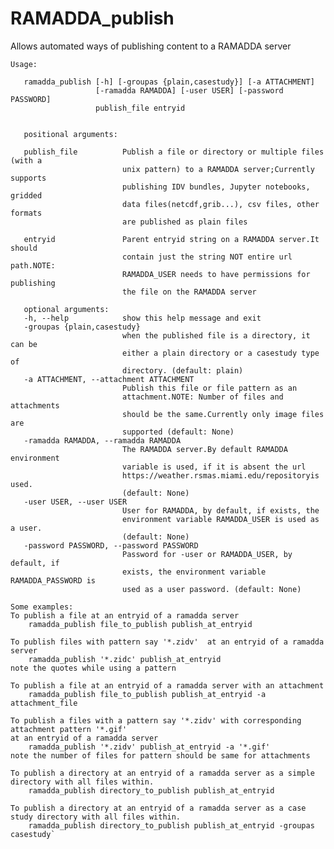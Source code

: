 # RAMADDA_publish
Allows automated ways of publishing content to a RAMADDA server


    Usage: 

       ramadda_publish [-h] [-groupas {plain,casestudy}] [-a ATTACHMENT]
                       [-ramadda RAMADDA] [-user USER] [-password PASSWORD]
                       publish_file entryid


       positional arguments:

       publish_file          Publish a file or directory or multiple files (with a
                             unix pattern) to a RAMADDA server;Currently supports
                             publishing IDV bundles, Jupyter notebooks, gridded
                             data files(netcdf,grib...), csv files, other formats
                             are published as plain files
                        
       entryid               Parent entryid string on a RAMADDA server.It should
                             contain just the string NOT entire url path.NOTE:
                             RAMADDA_USER needs to have permissions for publishing
                             the file on the RAMADDA server

       optional arguments:
       -h, --help            show this help message and exit
       -groupas {plain,casestudy}
                             when the published file is a directory, it can be
                             either a plain directory or a casestudy type of
                             directory. (default: plain)
       -a ATTACHMENT, --attachment ATTACHMENT
                             Publish this file or file pattern as an
                             attachment.NOTE: Number of files and attachments
                             should be the same.Currently only image files are
                             supported (default: None)
       -ramadda RAMADDA, --ramadda RAMADDA
                             The RAMADDA server.By default RAMADDA environment
                             variable is used, if it is absent the url
                             https://weather.rsmas.miami.edu/repositoryis used.
                             (default: None)
       -user USER, --user USER
                             User for RAMADDA, by default, if exists, the
                             environment variable RAMADDA_USER is used as a user.
                             (default: None)
       -password PASSWORD, --password PASSWORD
                             Password for -user or RAMADDA_USER, by default, if
                             exists, the environment variable RAMADDA_PASSWORD is
                             used as a user password. (default: None)

    Some examples: 
    To publish a file at an entryid of a ramadda server
        ramadda_publish file_to_publish publish_at_entryid

    To publish files with pattern say '*.zidv'  at an entryid of a ramadda server
        ramadda_publish '*.zidc' publish_at_entryid
    note the quotes while using a pattern

    To publish a file at an entryid of a ramadda server with an attachment
        ramadda_publish file_to_publish publish_at_entryid -a attachment_file

    To publish a files with a pattern say '*.zidv' with corresponding attachment pattern '*.gif'  
    at an entryid of a ramadda server
        ramadda_publish '*.zidv' publish_at_entryid -a '*.gif'
    note the number of files for pattern should be same for attachments

    To publish a directory at an entryid of a ramadda server as a simple directory with all files within.
        ramadda_publish directory_to_publish publish_at_entryid  

    To publish a directory at an entryid of a ramadda server as a case study directory with all files within.
        ramadda_publish directory_to_publish publish_at_entryid -groupas casestudy`
